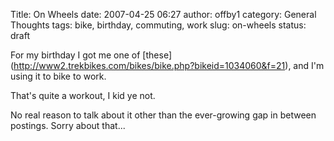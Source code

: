 Title: On Wheels
date: 2007-04-25 06:27
author: offby1
category: General Thoughts
tags: bike, birthday, commuting, work
slug: on-wheels
status: draft

For my birthday I got me one of \[these\](<http://www2.trekbikes.com/bikes/bike.php?bikeid=1034060&f=21>), and I'm using it to bike to work.

That's quite a workout, I kid ye not.

No real reason to talk about it other than the ever-growing gap in between postings. Sorry about that\...
